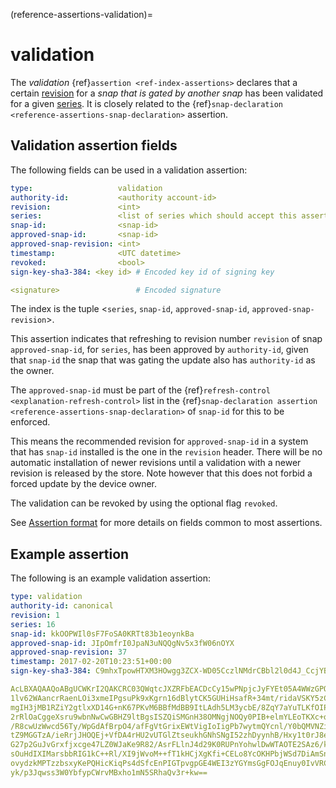 (reference-assertions-validation)=
# validation

The _validation_ {ref}`assertion <ref-index-assertions>`  declares that a certain [revision](https://snapcraft.io/docs/glossary#heading--revision) for a _snap that is gated by another snap_ has been validated for a given [series](https://snapcraft.io/docs/glossary#heading--series). It is closely related to the {ref}`snap-declaration <reference-assertions-snap-declaration>` assertion.

## Validation assertion fields

The following fields can be used in a validation assertion:

```yaml
type:                   validation
authority-id:           <authority account-id>
revision:               <int>
series:                 <list of series which should accept this assertion>
snap-id:                <snap-id>
approved-snap-id:       <snap-id>
approved-snap-revision: <int>
timestamp:              <UTC datetime>
revoked:                <bool>
sign-key-sha3-384: <key id> # Encoded key id of signing key

<signature>                 # Encoded signature
```

The index is the tuple \<`series`, `snap-id`, `approved-snap-id`, `approved-snap-revision`\>.

This assertion indicates that refreshing to revision number `revision` of snap `approved-snap-id`, for `series`, has been approved by `authority-id`, given that `snap-id` the snap that was gating the update also has `authority-id` as the owner.

The `approved-snap-id` must be part of the {ref}`refresh-control <explanation-refresh-control>` list in the {ref}`snap-declaration assertion <reference-assertions-snap-declaration>` of `snap-id` for this to be enforced.

This means the recommended revision for `approved-snap-id` in a system that has `snap-id` installed is the one in the `revision` header. There will be no automatic installation of newer revisions until a validation with a newer revision is released by the store. Note however that this does not forbid a forced update by the device owner.

The validation can be revoked by using the optional flag `revoked`.

See [Assertion format](/reference/assertions/index.md#assertion-format) for more details on fields common to most assertions.

## Example assertion

The following is an example validation assertion:

```yaml
type: validation
authority-id: canonical
revision: 1
series: 16
snap-id: kkOOPWIl0sF7FoSA0KRTt83b1eoynkBa
approved-snap-id: JIpOmfrI0JpaN3uNQQgNv5x3fW06nOYX
approved-snap-revision: 37
timestamp: 2017-02-20T10:23:51+00:00
sign-key-sha3-384: C9mhxTpowHTXM3HOwgg3ZCX-WD05CczlNMdrCBbl2l0d4J_CcjYBS8NQpI-TtQlL

AcLBXAQAAQoABgUCWKrI2QAKCRC03QWqtcJXZRFbEACDcCy15wPNpjcJyFYEt05A4WWzGPQMlC09
1lv62WAancrRaenLOi3xmeIPgsuPk9xKgrn16dBlytCK5GUHiHsafR+34mt/ridaVSKY5zCIkvcJ
mgIH3jMB1RZiY2gtlxXD14G+nK67PKvM6BBfMdBB9ItLAdh5LM3ycbE/8ZqY7aYuTLKfOIPYGjUY
2rRlOaCggeXsru9wbnNwCwGBHZ9ltBgsISZQiSMGnH38OMNgjNOQy0PIB+elmYLEoTKXc+qU1x5w
/R8cwUzWwcd56Ty/WpGdAfBrpO4/afFgVtGrixEWtVigIoIigPb7wytmQYcnl/Y0bQMVNZiYFQdF
tZ9MGGTzA/ieRrjJHOQEj+VfDA4rHU2vUTGlZtseukhGNhSNgI52zhDyynhB/Hxy1t0rJ8eJju2a
G27p2GuJvGrxfjxcge47LZ0WJaKe9R82/AsrFLlnJ4d29K0RUPnYohwlDwWTAOTE2SAz6/kIRNIv
sOuHdIXIMarsbbRIG1kC++Rl/XI9jWvoM++fT1kHCjXgKfi+CELo8YcOKHPbjWSd7DiAmSnR5I6f
ovydzkMPTzzbsxyKePQHicKiqPs4dSfcEnPIGTpvgpGE4WEI3zYGYmsGgFOJqEnuy0IvVRCtJXU4
yk/p3Jqwss3W0YbfypCWrvMBxho1mN5SRhaQv3r+kw==
```

